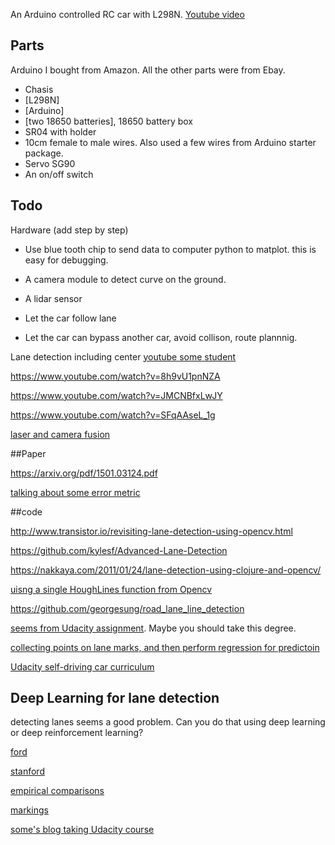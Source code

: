 An Arduino controlled RC car with L298N. [Youtube video](https://www.youtube.com/watch?v=ySksmX-fhQY)

## Parts
Arduino I bought from Amazon. All the other parts were from Ebay.  
* Chasis
* [L298N]
* [Arduino]
* [two 18650 batteries], 18650 battery box
* SR04 with holder
* 10cm female to male wires. Also used a few wires from Arduino starter package. 
* Servo SG90
* An on/off switch 


## Todo 
Hardware (add step by step)
* Use blue tooth chip to send data to computer python to matplot. this is easy for debugging. 
* A camera module to detect curve on the ground.
* A lidar sensor 

* Let the car follow lane
* Let the car can bypass another car, avoid collison, route plannnig. 


Lane detection including center
[youtube some student](https://www.youtube.com/watch?v=VlH3OEhZnow)

https://www.youtube.com/watch?v=8h9vU1pnNZA

https://www.youtube.com/watch?v=JMCNBfxLwJY

https://www.youtube.com/watch?v=SFqAAseL_1g



[laser and camera fusion](https://www.youtube.com/watch?v=g2mLq4yrySM)


##Paper

https://arxiv.org/pdf/1501.03124.pdf

[talking about some error metric](https://www.google.com/url?sa=t&rct=j&q=&esrc=s&source=web&cd=&ved=0ahUKEwj77-WHguHRAhUiS2MKHYqgC8E4ChAWCCAwAQ&url=http%3A%2F%2Fwww.atlantis-press.com%2Fphp%2Fdownload_paper.php%3Fid%3D25837416&usg=AFQjCNGtBAdllIuPK8DR2b3Mz68_j8lKdg&bvm=bv.145063293,d.cGc)

##code

http://www.transistor.io/revisiting-lane-detection-using-opencv.html

https://github.com/kylesf/Advanced-Lane-Detection

https://nakkaya.com/2011/01/24/lane-detection-using-clojure-and-opencv/

[uisng a single HoughLines function from Opencv](https://github.com/Eric-Gonzalez/lane-detection)

https://github.com/georgesung/road_lane_line_detection

[seems from Udacity assignment](https://github.com/automet/self-driving-car-lane-detection). Maybe you should take this degree. 

[collecting points on lane marks, and then perform regression for predictoin](https://github.com/DavidAwad/Lane-Detection)

[Udacity self-driving car curriculum](https://medium.com/self-driving-cars/term-1-in-depth-on-udacitys-self-driving-car-curriculum-ffcf46af0c08#.82dgwyqrx)

## Deep Learning for lane detection
detecting lanes seems a good problem. Can you do that using deep learning or deep reinforcement learning?

[ford](http://www.cv-foundation.org/openaccess/content_cvpr_2016_workshops/w3/papers/Gurghian_DeepLanes_End-To-End_Lane_CVPR_2016_paper.pdf)

[stanford](http://cs229.stanford.edu/proj2013/PazhayampallilKuan-DeepLearningLaneDetectionAutonomousVehicleLocalization.pdf)

[empirical comparisons](https://pdfs.semanticscholar.org/93fb/528c7f6db623322a8c03a0f639329549b6ea.pdf)

[markings](http://web2-clone.research.att.com/export/sites/att_labs/techdocs/TD_100768.pdf)

[some's blog taking Udacity course](http://deborah-digges.github.io/)
